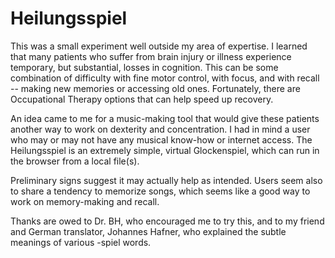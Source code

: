 # Heilungsspiel
This was a small experiment well outside my area of expertise. I learned that many patients who suffer from brain injury or illness experience temporary, but substantial, losses in cognition. This can be some combination of difficulty with fine motor control, with focus, and with recall -- making new memories or accessing old ones. Fortunately, there are Occupational Therapy options that can help speed up recovery. 

An idea came to me for a music-making tool that would give these patients another way to work on dexterity and concentration. I had in mind a user who may or may not have any musical know-how or internet access. The Heilungsspiel is an extremely simple, virtual Glockenspiel, which can run in the browser from a local file(s).

Preliminary signs suggest it may actually help as intended. Users seem also to share a tendency to memorize songs, which seems like a good way to work on memory-making and recall.

Thanks are owed to Dr. BH, who encouraged me to try this, and to my friend and German translator, Johannes Hafner, who explained the subtle meanings of various -spiel words.


